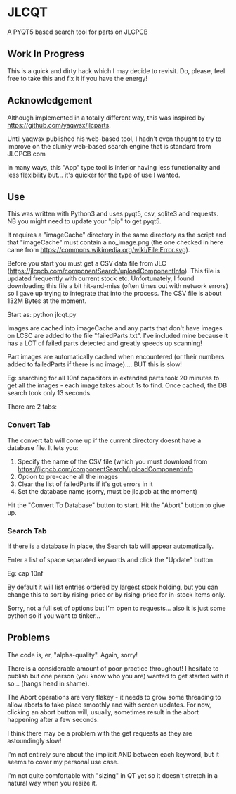 # JLCQT
A PYQT5 based search tool for parts on JLCPCB

## Work In Progress
This is a quick and dirty hack which I may decide to revisit. Do, please, feel free to take this and fix it if you have the energy!

## Acknowledgement
Although implemented in a totally different way, this was inspired by https://github.com/yaqwsx/jlcparts.

Until yaqwsx published his web-based tool, I hadn't even thought to try to improve on the clunky web-based search engine that is standard from JLCPCB.com

In many ways, this "App" type tool is inferior having less functionality and less flexibility but... it's quicker for the type of use I wanted.

## Use
This was written with Python3 and uses pyqt5, csv, sqlite3 and requests. NB you might need to update your "pip" to get pyqt5.

It requires a "imageCache" directory in the same directory as the script and that "imageCache" must contain a no_image.png (the one checked in here came from https://commons.wikimedia.org/wiki/File:Error.svg).

Before you start you must get a CSV data file from JLC (https://jlcpcb.com/componentSearch/uploadComponentInfo). This file is updated frequently with current stock etc. Unfortunately, I found downloading this file a bit hit-and-miss (often times out with network errors) so I gave up trying to integrate that into the process. The CSV file is about 132M Bytes at the moment.

Start as:
  python jlcqt.py

Images are cached into imageCache and any parts that don't have images on LCSC are added to the file "failedParts.txt". I've included mine because it has a LOT of failed parts detected and greatly speeds up scanning!

Part images are automatically cached when encountered (or their numbers added to failedParts if there is no image).... BUT this is slow!

Eg: searching for all 10nf capacitors in extended parts took 20 minutes to get all the images - each image takes about 1s to find. Once cached, the DB search took only 13 seconds.

There are 2 tabs:

### Convert Tab
The convert tab will come up if the current directory doesnt have a database file. It lets you:

1) Specify the name of the CSV file (which you must download from https://jlcpcb.com/componentSearch/uploadComponentInfo
2) Option to pre-cache all the images
3) Clear the list of failedParts if it's got errors in it
4) Set the database name (sorry, must be jlc.pcb at the moment)

Hit the "Convert To Database" button to start. Hit the "Abort" button to give up.

### Search Tab
If there is a database in place, the Search tab will appear automatically.

Enter a list of space separated keywords and click the "Update" button.

Eg: cap 10nf

By default it will list entries ordered by largest stock holding, but you can change this to sort by rising-price or by rising-price for in-stock items only.

Sorry, not a full set of options but I'm open to requests... also it is just some python so if you want to tinker...  

## Problems
The code is, er, "alpha-quality". Again, sorry!

There is a considerable amount of poor-practice throughout! I hesitate to publish but one person (you know who you are) wanted to get started with it so... (hangs head in shame).

The Abort operations are very flakey - it needs to grow some threading to allow aborts to take place smoothly and with screen updates. For now, clicking an abort button will, usually, sometimes result in the abort happening after a few seconds.

I think there may be a problem with the get requests as they are astoundingly slow!

I'm not entirely sure about the implicit AND between each keyword, but it seems to cover my personal use case.

I'm not quite comfortable with "sizing" in QT yet so it doesn't stretch in a natural way when you resize it.
